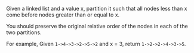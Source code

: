 Given a linked list and a value x, partition it such that all nodes less than x come before nodes greater than or equal to x.

You should preserve the original relative order of the nodes in each of the two partitions.

For example,
Given `1->4->3->2->5->2` and x = 3,
return `1->2->2->4->3->5`.
